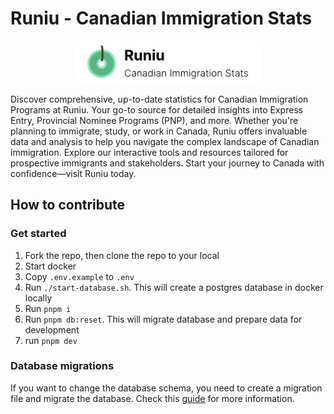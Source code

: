 # Runiu - Canadian Immigration Stats

<p align="center">
  <img src="public/runiu-with-text.png" alt="icon" width=288>
</p>

Discover comprehensive, up-to-date statistics for Canadian Immigration Programs at Runiu. Your go-to source for detailed insights into Express Entry, Provincial Nominee Programs (PNP), and more. Whether you're planning to immigrate, study, or work in Canada, Runiu offers invaluable data and analysis to help you navigate the complex landscape of Canadian immigration. Explore our interactive tools and resources tailored for prospective immigrants and stakeholders. Start your journey to Canada with confidence—visit Runiu today.

## How to contribute

### Get started

1. Fork the repo, then clone the repo to your local
2. Start docker
3. Copy `.env.example` to `.env`
4. Run `./start-database.sh`. This will create a postgres database in docker locally
5. Run `pnpm i`
6. Run `pnpm db:reset`. This will migrate database and prepare data for development
7. run `pnpm dev`

### Database migrations

If you want to change the database schema, you need to create a migration file and migrate the database. Check this [guide](docs/database-migration.md) for more information.
